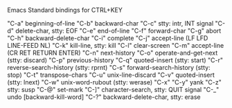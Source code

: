 
Emacs Standard bindings for CTRL+KEY

"C-a"  beginning-of-line
"C-b"  backward-char
"C-c"  stty: intr, INT signal
"C-d"  delete-char, stty: EOF
"C-e"  end-of-line
"C-f"  forward-char
"C-g"  abort
"C-h"  backward-delete-char
"C-i"  complete
"C-j"  accept-line (LF  LFD  LINE-FEED  NL)
"C-k"  kill-line, stty: kill
"C-l"  clear-screen
"C-m"  accept-line (CR  RET  RETURN  ENTER)
"C-n"  next-history
"C-o"  operate-and-get-next (stty: discard)
"C-p"  previous-history
"C-q"  quoted-insert (stty: start)
"C-r"  reverse-search-history (stty: rprnt)
"C-s"  forward-search-history (stty: stop)
"C-t"  transpose-chars
"C-u"  unix-line-discard
"C-v"  quoted-insert (stty: lnext)
"C-w"  unix-word-rubout (stty: werase)
"C-x"  <keyseq intro key>
"C-y"  yank
"C-z"  stty: susp
"C-@"  set-mark
"C-]"  character-search, stty: QUIT signal
"C-_"  undo [backward-kill-word]
"C-?"  backward-delete-char, stty: erase